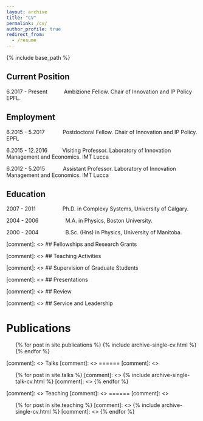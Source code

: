 ```yaml
---
layout: archive
title: "CV"
permalink: /cv/
author_profile: true
redirect_from:
  - /resume
---
```


{% include base_path %}

## Current Position

6.2017 - Present &nbsp;&nbsp;&nbsp;&nbsp;&nbsp;&nbsp;&nbsp;&nbsp;&nbsp; Ambizione Fellow. Chair of Innovation and IP Policy EPFL.

## Employment

6.2015 - 5.2017 &nbsp;&nbsp;&nbsp;&nbsp;&nbsp;&nbsp;&nbsp;&nbsp;&nbsp;&nbsp; Postdoctoral Fellow. Chair of Innovation and IP Policy. EPFL

6.2015 - 12.2016 &nbsp;&nbsp;&nbsp;&nbsp;&nbsp;&nbsp;&nbsp;&nbsp; Visiting Professor. Laboratory of Innovation Management and Economics. IMT Lucca

6.2012 - 5.2015 &nbsp;&nbsp;&nbsp;&nbsp;&nbsp;&nbsp;&nbsp;&nbsp;&nbsp;&nbsp; Assistant Professor. Laboratory of Innovation Management and Economics. IMT Lucca

## Education

2007 - 2011 &nbsp;&nbsp;&nbsp;&nbsp;&nbsp;&nbsp;&nbsp;&nbsp;&nbsp; &nbsp;&nbsp;&nbsp;&nbsp;&nbsp;&nbsp; Ph.D. in Complexy Systems, University of Calgary.

2004 - 2006 &nbsp;&nbsp;&nbsp;&nbsp;&nbsp;&nbsp;&nbsp;&nbsp;&nbsp; &nbsp;&nbsp;&nbsp;&nbsp;&nbsp;&nbsp; M.A. in Physics, Boston University.

2000 - 2004  &nbsp;&nbsp;&nbsp;&nbsp;&nbsp;&nbsp;&nbsp;&nbsp;&nbsp; &nbsp;&nbsp;&nbsp;&nbsp;&nbsp;&nbsp; B.Sc. (Hns) in Physics, University of Manitoba.

[comment]: <> ## Fellowships and Research Grants

[comment]: <> ## Teaching Activities

[comment]: <> ## Supervision of Graduate Students

[comment]: <> ## Presentations

[comment]: <> ## Review

[comment]: <> ## Service and Leadership



Publications
======
  <ul>{% for post in site.publications %}
    {% include archive-single-cv.html %}
  {% endfor %}</ul>
  
[comment]: <> Talks
[comment]: <> ======
[comment]: <>   <ul>{% for post in site.talks %}
[comment]: <>     {% include archive-single-talk-cv.html %}
[comment]: <>   {% endfor %}</ul>
  
[comment]: <> Teaching
[comment]: <> ======
[comment]: <>   <ul>{% for post in site.teaching %}
[comment]: <>     {% include archive-single-cv.html %}
[comment]: <>   {% endfor %}</ul>
